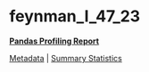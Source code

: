 # feynman_I_47_23

[**Pandas Profiling Report**](https://epistasislab.github.io/pmlb/profile/feynman_I_47_23.html)

[Metadata](metadata.yaml) | [Summary Statistics](summary_stats.tsv)

